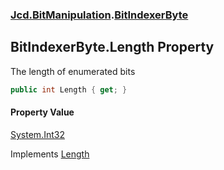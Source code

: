 ### [Jcd.BitManipulation](Jcd_BitManipulation.md 'Jcd.BitManipulation').[BitIndexerByte](Jcd_BitManipulation_BitIndexerByte.md 'Jcd.BitManipulation.BitIndexerByte')
## BitIndexerByte.Length Property
The length of enumerated bits  
```csharp
public int Length { get; }
```
#### Property Value
[System.Int32](https://docs.microsoft.com/en-us/dotnet/api/System.Int32 'System.Int32')

Implements [Length](Jcd_BitManipulation_IBitIndexer_Length.md 'Jcd.BitManipulation.IBitIndexer.Length')  
